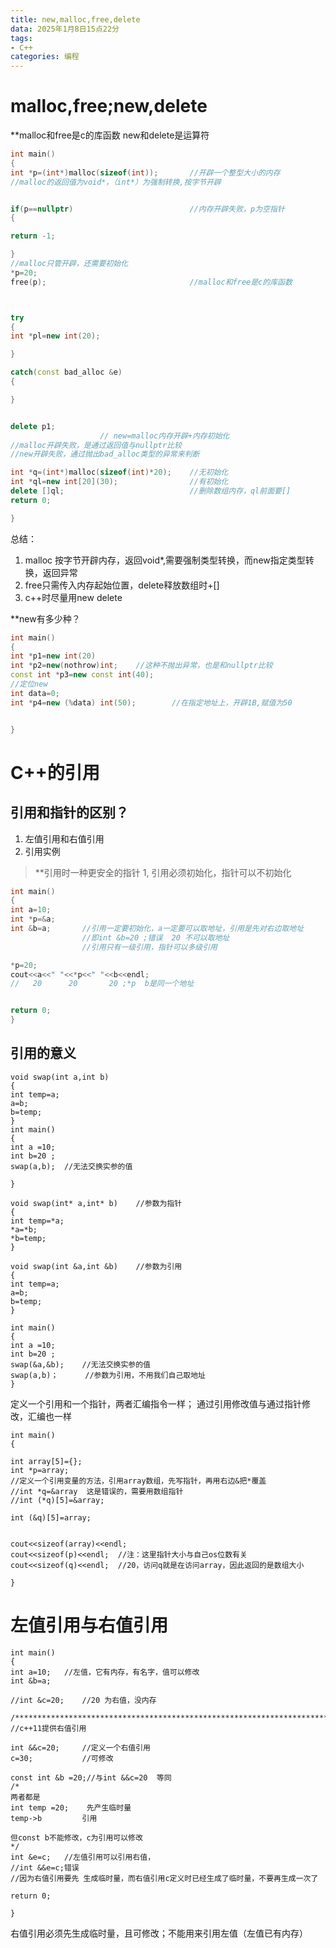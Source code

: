 ```yaml
---
title: new,malloc,free,delete
data: 2025年1月8日15点22分
tags:
- C++
categories: 编程
---
```

# malloc,free;new,delete
**malloc和free是c的库函数
new和delete是运算符
``` c++
int main()
{
int *p=(int*)malloc(sizeof(int));		//开辟一个整型大小的内存
//malloc的返回值为void*，（int*）为强制转换,按字节开辟


if(p==nullptr)							//内存开辟失败，p为空指针
{

return -1;

}
//malloc只管开辟，还需要初始化
*p=20;
free(p);								//malloc和free是c的库函数



try
{
int *pl=new int(20);

}

catch(const bad_alloc &e)
{

}


delete p1;
					// new=malloc内存开辟+内存初始化
//malloc开辟失败，是通过返回值与nullptr比较
//new开辟失败，通过抛出bad_alloc类型的异常来判断

int *q=(int*)malloc(sizeof(int)*20);	//无初始化
int *ql=new int[20](30);				//有初始化
delete []ql;							//删除数组内存，ql前面要[]
return 0; 

}
```
总结：
1. malloc 按字节开辟内存，返回void\*,需要强制类型转换，而new指定类型转换，返回异常
2. free只需传入内存起始位置，delete释放数组时+[]
3. c++时尽量用new delete

**new有多少种？
``` c++
int main()
{
int *p1=new int(20)
int *p2=new(nothrow)int;	//这种不抛出异常，也是和nullptr比较
const int *p3=new const int(40);
//定位new
int data=0;
int *p4=new (%data) int(50);		//在指定地址上，开辟1B,赋值为50


}
```
# C++的引用
## 引用和指针的区别？
1. 左值引用和右值引用
2. 引用实例
>**引用时一种更安全的指针
>1, 引用必须初始化，指针可以不初始化
>
``` C++
int main()
{
int a=10;
int *p=&a;
int &b=a;		//引用一定要初始化，a一定要可以取地址，引用是先对右边取地址
				//即int &b=20 ;错误  20 不可以取地址
				//引用只有一级引用，指针可以多级引用

*p=20;
cout<<a<<" "<<*p<<" "<<b<<endl;
//   20      20       20 ;*p  b是同一个地址


return 0;
}
```

## 引用的意义
```
void swap(int a,int b)
{
int temp=a;
a=b;
b=temp;
}
int main()
{
int a =10;
int b=20 ;
swap(a,b);	//无法交换实参的值

}
```

```
void swap(int* a,int* b)	//参数为指针
{
int temp=*a;
*a=*b;
*b=temp;
}

void swap(int &a,int &b)	//参数为引用
{
int temp=a;
a=b;
b=temp;
}

int main()
{
int a =10;
int b=20 ;
swap(&a,&b);	//无法交换实参的值
swap(a,b)；		//参数为引用，不用我们自己取地址
}

```

定义一个引用和一个指针，两者汇编指令一样；
通过引用修改值与通过指针修改，汇编也一样

```
int main()
{

int array[5]={};
int *p=array;
//定义一个引用变量的方法，引用array数组，先写指针，再用右边&把*覆盖
//int *q=&array  这是错误的，需要用数组指针
//int (*q)[5]=&array;

int (&q)[5]=array;


cout<<sizeof(array)<<endl;
cout<<sizeof(p)<<endl;	//注：这里指针大小与自己os位数有关
cout<<sizeof(q)<<endl;	//20，访问q就是在访问array，因此返回的是数组大小

}
```
# 左值引用与右值引用
```
int main()
{
int a=10;	//左值，它有内存，有名字，值可以修改
int &b=a;

//int &c=20;	//20 为右值，没内存

/**********************************************************************/
//c++11提供右值引用

int &&c=20;		//定义一个右值引用
c=30;			//可修改

const int &b =20;//与int &&c=20	等同
/*
两者都是
int temp =20;    先产生临时量
temp->b			引用

但const b不能修改，c为引用可以修改
*/
int &e=c;	//左值引用可以引用右值， 
//int &&e=c;错误
//因为右值引用要先 生成临时量，而右值引用c定义时已经生成了临时量，不要再生成一次了

return 0;

}
```
右值引用必须先生成临时量，且可修改；不能用来引用左值（左值已有内存）